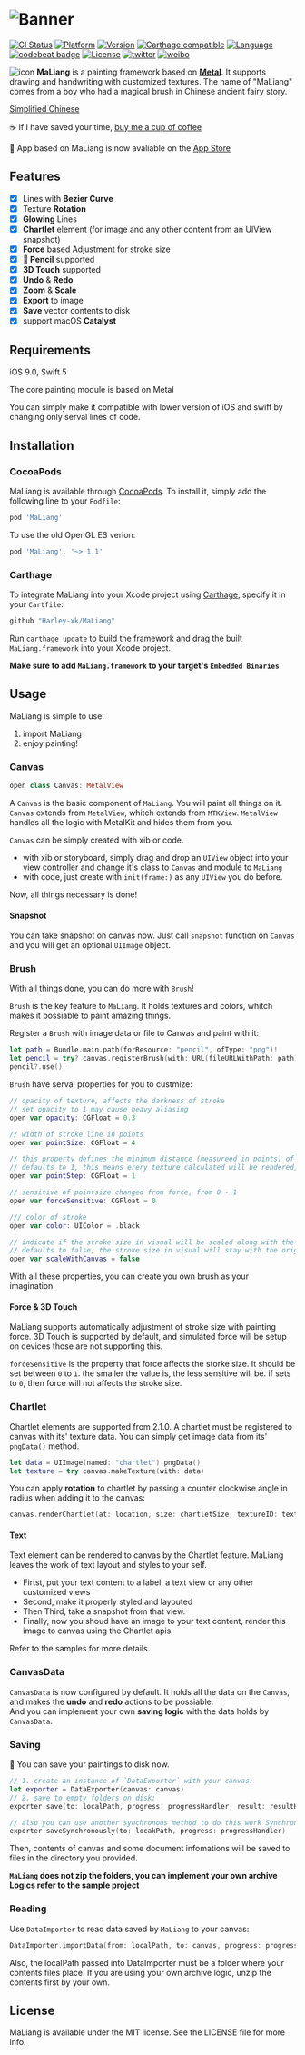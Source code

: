 # ![Banner](Images/banner.png)

[![CI Status](http://img.shields.io/travis/Harley-xk/MaLiang.svg)](https://travis-ci.org/Harley-xk/MaLiang)
[![Platform](https://img.shields.io/cocoapods/p/MaLiang.svg?style=flat)](http://cocoapods.org/pods/MaLiang)
[![Version](https://img.shields.io/cocoapods/v/MaLiang.svg)](http://cocoapods.org/pods/MaLiang)
[![Carthage compatible](https://img.shields.io/badge/Carthage-compatible-4BC51D.svg?style=flat)](https://github.com/Carthage/Carthage)
[![Language](https://img.shields.io/badge/language-Swift%205-orange.svg)](https://swift.org)
[![codebeat badge](https://codebeat.co/badges/438159fd-b5f9-43d4-a1d5-b07ba5e6cf03)](https://codebeat.co/projects/github-com-harley-xk-maliang-metal)
[![License](https://img.shields.io/cocoapods/l/MaLiang.svg?style=flat)](http://cocoapods.org/pods/MaLiang)
[![twitter](https://img.shields.io/badge/twitter-Harley--xk-blue.svg)](https://twitter.com/Harley86589)
[![weibo](https://img.shields.io/badge/weibo-%E7%BE%A4%E6%98%9F%E9%99%A8%E8%90%BD-orange.svg)](https://weibo.com/u/1161848005)

![icon](Images/icon-32.png) **MaLiang** is a painting framework based on [**Metal**](https://developer.apple.com/metal/). It supports drawing and handwriting with customized textures.
The name of "MaLiang" comes from a boy who had a magical brush in Chinese ancient fairy story.

[Simplified Chinese](https://www.jianshu.com/p/13849a90064a)

☕️ If I have saved your time, [buy me a cup of coffee](DONATE.md)

📱 App based on MaLiang is now avaliable on the [App Store](https://apps.apple.com/cn/app/id1462615532)

## Features

- [x] Lines with **Bezier Curve**
- [x] Texture **Rotation**
- [x] **Glowing** Lines
- [x] **Chartlet** element (for image and any other content from an UIView snapshot)
- [x] **Force** based Adjustment for stroke size
- [x] ** Pencil** supported
- [x] **3D Touch** supported
- [x] **Undo** & **Redo**
- [x] **Zoom** & **Scale**
- [x] **Export** to image
- [x] **Save** vector contents to disk
- [x] support macOS **Catalyst**

## Requirements

iOS 9.0, Swift 5 </br>

The core painting module is based on Metal</br>

You can simply make it compatible with lower version of iOS and swift by changing only serval lines of code.

## Installation

### CocoaPods

MaLiang is available through [CocoaPods](http://cocoapods.org). To install
it, simply add the following line to your `Podfile`:

```ruby
pod 'MaLiang'
```

To use the old OpenGL ES verion:

```ruby
pod 'MaLiang', '~> 1.1'
```

### Carthage

To integrate MaLiang into your Xcode project using [Carthage](https://github.com/Carthage/Carthage), specify it in your `Cartfile`:

```ruby
github "Harley-xk/MaLiang"
```

Run `carthage update` to build the framework and drag the built `MaLiang.framework` into your Xcode project.

**Make sure to add `MaLiang.framework` to your target's `Embedded Binaries`**

## Usage

MaLiang is simple to use.

1. import MaLiang
2. enjoy painting!

### Canvas

```swift
open class Canvas: MetalView
```

A `Canvas` is the basic component of `MaLiang`. You will paint all things on it.
`Canvas` extends from `MetalView`, whitch extends from `MTKView`. `MetalView` handles all the logic with MetalKit and hides them from you.

`Canvas` can be simply created with xib or code.

- with xib or storyboard, simply drag and drop an `UIView` object into your view controller and change it's class to `Canvas` and module to `MaLiang`
- with code, just create with `init(frame:)` as any `UIView` you do before.

Now, all things necessary is done!

#### Snapshot

You can take snapshot on canvas now. Just call `snapshot` function on `Canvas` and you will get an optional `UIImage` object.

### Brush

With all things done, you can do more with `Brush`!

`Brush` is the key feature to `MaLiang`. It holds textures and colors, whitch makes it possiable to paint amazing things.

Register a `Brush` with image data or file to Canvas and paint with it:

```swift
let path = Bundle.main.path(forResource: "pencil", ofType: "png")!
let pencil = try? canvas.registerBrush(with: URL(fileURLWithPath: path))
pencil?.use()
```

`Brush` have serval properties for you to custmize:

```swift
// opacity of texture, affects the darkness of stroke
// set opacity to 1 may cause heavy aliasing
open var opacity: CGFloat = 0.3

// width of stroke line in points
open var pointSize: CGFloat = 4

// this property defines the minimum distance (measureed in points) of nearest two textures
// defaults to 1, this means erery texture calculated will be rendered, dictance calculation will be skiped
open var pointStep: CGFloat = 1

// sensitive of pointsize changed from force, from 0 - 1
open var forceSensitive: CGFloat = 0

/// color of stroke
open var color: UIColor = .black

// indicate if the stroke size in visual will be scaled along with the Canvas
// defaults to false, the stroke size in visual will stay with the original value
open var scaleWithCanvas = false
```

With all these properties, you can create you own brush as your imagination.

#### Force & 3D Touch

MaLiang supports automatically adjustment of stroke size with painting force. 3D Touch is supported by default, and simulated force will be setup on devices those are not supporting this.

`forceSensitive` is the property that force affects the storke size. It should be set between `0` to `1`. the smaller the value is, the less sensitive will be. if sets to `0`, then force will not affects the stroke size.

### Chartlet

Chartlet elements are supported from 2.1.0. A chartlet must be registered to canvas with its' texture data. You can simply get image data from its' `pngData()` method.

```swift
let data = UIImage(named: "chartlet").pngData()
let texture = try canvas.makeTexture(with: data)
```

You can apply **rotation** to chartlet by passing a counter clockwise angle in radius when adding it to the canvas:

```swift
canvas.renderChartlet(at: location, size: chartletSize, textureID: texture.id, rotation: angle)
```

#### Text

Text element can be rendered to canvas by the Chartlet feature. MaLiang leaves the work of text layout and styles to your self.

- Firtst, put your text content to a label, a text view or any other customized views
- Second, make it properly styled and layouted
- Then Third, take a snapshot from that view.
- Finally, now you shoud have an image to your text content, render this image to canvas using the Chartlet apis.

Refer to the samples for more details.

### CanvasData

`CanvasData` is now configured by default. It holds all the data on the `Canvas`, and makes the **undo** and **redo** actions to be possiable. </br>
And you can implement your own **saving logic** with the data holds by `CanvasData`.

### Saving

🎉 You can save your paintings to disk now.

```swift
// 1. create an instance of `DataExporter` with your canvas:
let exporter = DataExporter(canvas: canvas)
// 2. save to empty folders on disk:
exporter.save(to: localPath, progress: progressHandler, result: resultHandler)

// also you can use another synchronous method to do this work Synchronously
exporter.saveSynchronously(to: locakPath, progress: progressHandler)
```

Then, contents of canvas and some document infomations will be saved to files in the directory you provided.

**`MaLiang` does not zip the folders, you can implement your own archive Logics refer to the sample project**

### Reading

Use `DataImporter` to read data saved by `MaLiang` to your canvas:

```Swift
DataImporter.importData(from: localPath, to: canvas, progress: progressHandler, result: resultHandler)
```

Also, the localPath passed into DataImporter must be a folder where your contents files place. If you are using your own archive logic, unzip the contents first by your own.

## License

MaLiang is available under the MIT license. See the LICENSE file for more info.

